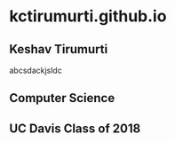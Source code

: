 # kctirumurti.github.io


## Keshav Tirumurti
abcsdackjsldc
## Computer Science
## UC Davis Class of 2018
